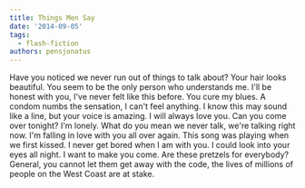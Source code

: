```yaml
---
title: Things Men Say
date: '2014-09-05'
tags:
  - flash-fiction
authors: pensjonatus
---
```


Have you noticed we never run out of things to talk about? Your hair looks
beautiful. You seem to be the only person who understands me. I'll be honest
with you, I've never felt like this before. You cure my blues. A condom numbs
the sensation, I can't feel anything. I know this may sound like a line, but
your voice is amazing. I will always love you. Can you come over tonight? I'm
lonely. What do you mean we never talk, we're talking right now. I'm falling in
love with you all over again. This song was playing when we first kissed. I
never get bored when I am with you. I could look into your eyes all night. I
want to make you come. Are these pretzels for everybody? General, you cannot let
them get away with the code, the lives of millions of people on the West Coast
are at stake.

<!-- truncate -->
